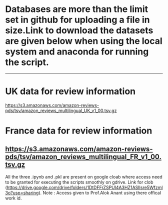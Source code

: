 # Databases are more than the limit set in github for uploading a file in size.Link to download the datasets are given below when using the local system and anaconda for running the script.
----------------
# UK data for review information
https://s3.amazonaws.com/amazon-reviews-pds/tsv/amazon_reviews_multilingual_UK_v1_00.tsv.gz
# France data for review information
https://s3.amazonaws.com/amazon-reviews-pds/tsv/amazon_reviews_multilingual_FR_v1_00.tsv.gz
----------------
All the three .ipynb and .pkl are present on google cloab where access need to be granted for executing the scripts smoothly on gdrive.
Link for clob (https://drive.google.com/drive/folders/1DtDFFrZSPUl4A3HZ1ASIIsre5Wfzml3o?usp=sharing).
Note : Access given to Prof.Alok Anant using there offical work id.
